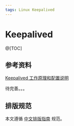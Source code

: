```yaml
---
tags: Linux Keepalived
---
```




# Keepalived

@[TOC]
## 参考资料
[Keepalived 工作原理和配置说明](https://www.cnblogs.com/centos2017/p/7896780.html)

待完善。。。

## 排版规范
本文遵循 [中文排版指南](https://github.com/mzlogin/chinese-copywriting-guidelines) 规范。